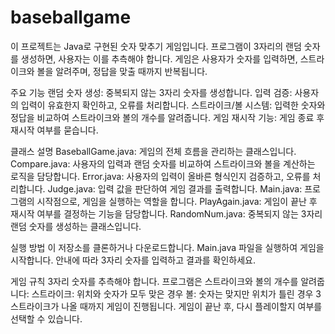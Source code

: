 # baseballgame

이 프로젝트는 Java로 구현된 숫자 맞추기 게임입니다. 프로그램이 3자리의 랜덤 숫자를 생성하면, 사용자는 이를 추측해야 합니다. 게임은 사용자가 숫자를 입력하면, 스트라이크와 볼을 알려주며, 정답을 맞출 때까지 반복됩니다.

주요 기능
랜덤 숫자 생성: 중복되지 않는 3자리 숫자를 생성합니다.
입력 검증: 사용자의 입력이 유효한지 확인하고, 오류를 처리합니다.
스트라이크/볼 시스템: 입력한 숫자와 정답을 비교하여 스트라이크와 볼의 개수를 알려줍니다.
게임 재시작 기능: 게임 종료 후 재시작 여부를 묻습니다.

클래스 설명
BaseballGame.java: 게임의 전체 흐름을 관리하는 클래스입니다.
Compare.java: 사용자의 입력과 랜덤 숫자를 비교하여 스트라이크와 볼을 계산하는 로직을 담당합니다.
Error.java: 사용자의 입력이 올바른 형식인지 검증하고, 오류를 처리합니다.
Judge.java: 입력 값을 판단하여 게임 결과를 출력합니다.
Main.java: 프로그램의 시작점으로, 게임을 실행하는 역할을 합니다.
PlayAgain.java: 게임이 끝난 후 재시작 여부를 결정하는 기능을 담당합니다.
RandomNum.java: 중복되지 않는 3자리 랜덤 숫자를 생성하는 클래스입니다.

실행 방법
이 저장소를 클론하거나 다운로드합니다.
Main.java 파일을 실행하여 게임을 시작합니다.
안내에 따라 3자리 숫자를 입력하고 결과를 확인하세요.

게임 규칙
3자리 숫자를 추측해야 합니다.
프로그램은 스트라이크와 볼의 개수를 알려줍니다:
스트라이크: 위치와 숫자가 모두 맞은 경우
볼: 숫자는 맞지만 위치가 틀린 경우
3스트라이크가 나올 때까지 게임이 진행됩니다.
게임이 끝난 후, 다시 플레이할지 여부를 선택할 수 있습니다.
